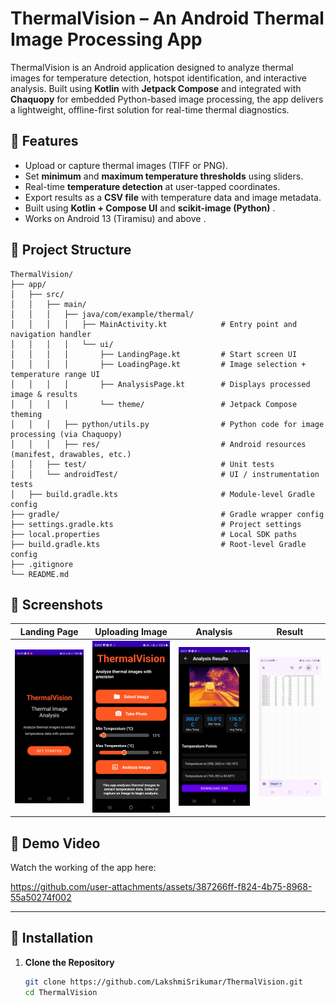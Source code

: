 #  ThermalVision – An Android Thermal Image Processing App

ThermalVision is an Android application designed to analyze thermal images for temperature detection, hotspot identification, and interactive analysis. Built using **Kotlin** with **Jetpack Compose** and integrated with **Chaquopy** for embedded Python-based image processing, the app delivers a lightweight, offline-first solution for real-time thermal diagnostics.



## 📱 Features

- Upload or capture thermal images (TIFF or PNG).
- Set **minimum** and **maximum temperature thresholds** using sliders.
- Real-time **temperature detection** at user-tapped coordinates.
- Export results as a **CSV file** with temperature data and image metadata.
- Built using **Kotlin + Compose UI** and **scikit-image (Python)** .
- Works on Android 13 (Tiramisu) and above .



## 📁 Project Structure

```text
ThermalVision/
├── app/
│   ├── src/
│   │   ├── main/
│   │   │   ├── java/com/example/thermal/
│   │   │   │   ├── MainActivity.kt            # Entry point and navigation handler
│   │   │   │   └── ui/
│   │   │   │       ├── LandingPage.kt         # Start screen UI
│   │   │   │       ├── LoadingPage.kt         # Image selection + temperature range UI
│   │   │   │       ├── AnalysisPage.kt        # Displays processed image & results
│   │   │   │       └── theme/                 # Jetpack Compose theming
│   │   │   ├── python/utils.py                # Python code for image processing (via Chaquopy)
│   │   │   ├── res/                           # Android resources (manifest, drawables, etc.)
│   │   ├── test/                              # Unit tests
│   │   └── androidTest/                       # UI / instrumentation tests
│   ├── build.gradle.kts                       # Module-level Gradle config
├── gradle/                                    # Gradle wrapper config
├── settings.gradle.kts                        # Project settings
├── local.properties                           # Local SDK paths
├── build.gradle.kts                           # Root-level Gradle config
├── .gitignore
└── README.md
```


## 📸 Screenshots

| Landing Page | Uploading Image | Analysis  | Result | 
|--------------|------------------------|------------------|------------------|
| ![Landing](https://github.com/LakshmiSrikumar/ThermalVision/blob/72d7fc54f77dc1e4896da7f19941fc5dfba1e3b0/media/home_screen.jpg) | ![Upload](https://github.com/LakshmiSrikumar/ThermalVision/blob/72d7fc54f77dc1e4896da7f19941fc5dfba1e3b0/media/upload.jpg) | ![Analysis](https://github.com/LakshmiSrikumar/ThermalVision/blob/72d7fc54f77dc1e4896da7f19941fc5dfba1e3b0/media/Analysis.jpg) |  ![Result](https://github.com/LakshmiSrikumar/ThermalVision/blob/72d7fc54f77dc1e4896da7f19941fc5dfba1e3b0/media/Sheets.jpg) |


## 🎥 Demo Video

Watch the working of the app here:

https://github.com/user-attachments/assets/387266ff-f824-4b75-8968-55a50274f002


---

## 🚀 Installation

1. **Clone the Repository**
   ```bash
   git clone https://github.com/LakshmiSrikumar/ThermalVision.git
   cd ThermalVision


